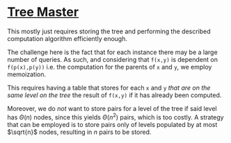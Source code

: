 # [Tree Master](https://codeforces.com/problemset/problem/1806/E)

This mostly just requires storing the tree and performing the described
computation algorithm efficiently enough.

The challenge here is the fact that for each instance there may be a large
number of queries. As such, and considering that `f(x,y)` is dependent on
`f(p(x),p(y))` i.e. the computation for the parents of `x` and `y`, we employ
memoization.

This requires having a table that stores for each `x` and `y` *that are on the
same level on the tree* the result of `f(x,y)` if it has already been
computed.

Moreover, we do *not* want to store pairs for a level of the tree if said level
has $\Theta(n)$ nodes, since this yields $\Theta(n^2)$ pairs, which is too costly.
A strategy that can be employed is to store pairs only of levels populated by
at most $\sqrt{n}$ nodes, resulting in $n$ pairs to be stored.

